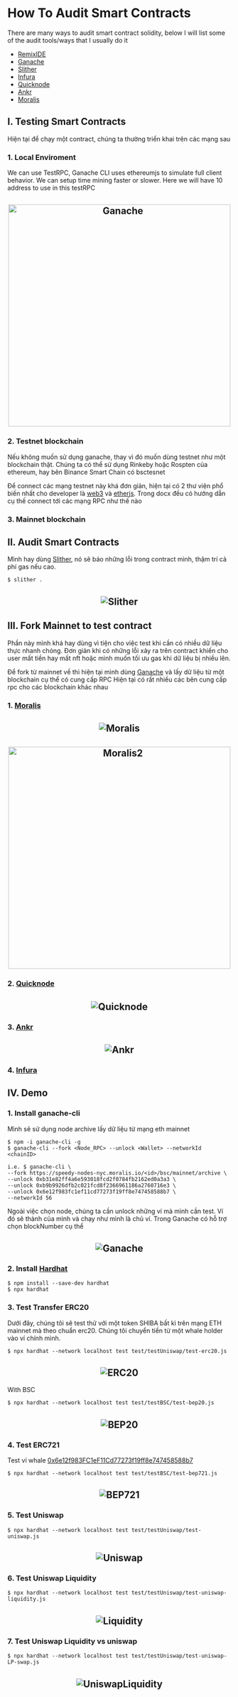 # How To Audit Smart Contracts

There are many ways to audit smart contract solidity, below I will list some of the audit tools/ways that I usually do it

- [RemixIDE](https://remix.ethereum.org/)
- [Ganache](https://www.npmjs.com/package/ganache-cli)
- [Slither](https://github.com/crytic/slither)
- [Infura](https://infura.io/)
- [Quicknode](https://www.quicknode.com/chains/bsc)
- [Ankr](https://docs.ankr.com/ankr-protocol/public-rpcs)
- [Moralis](https://moralis.io/)

## I. Testing Smart Contracts

Hiện tại để chạy một contract, chúng ta thường triển khai trên các mạng sau

### 1. Local Enviroment

We can use TestRPC, Ganache CLI uses ethereumjs to simulate full client behavior. We can setup time mining faster or slower. Here we will have 10 address to use in this testRPC

<h2 align="center">
  <img src="./images/ganache-window.png" alt="Ganache" width="500"/>
</h2>

### 2. Testnet blockchain

Nếu không muốn sử dụng ganache, thay vì đó muốn dùng testnet như một blockchain thật. Chúng ta có thể sử dụng Rinkeby hoặc Rospten của ethereum, hay bên Binance Smart Chain có bsctesnet

Để connect các mạng testnet này khá đơn giản, hiện tại có 2 thư viện phổ biến nhất cho developer là [web3](https://github.com/ChainSafe/web3.js) và [etherjs](https://github.com/ethers-io/ethers.js).
Trong docx đều có hướng dẫn cụ thế connect tới các mạng RPC như thế nào

### 3. Mainnet blockchain

## II. Audit Smart Contracts

Mình hay dùng [Slither](https://github.com/crytic/slither), nó sẽ báo những lỗi trong contract mình, thậm trí cả phí gas nếu cao.

```
$ slither .
```

<h2 align="center">
  <img src="./images/slither2.png" alt="Slither"/>
</h2>

## III. Fork Mainnet to test contract

Phần này mình khá hay dùng vì tiện cho việc test khi cần có nhiều dữ liệu thực nhanh chóng. Đơn giản khi có những lỗi xảy ra trên contract khiến cho user mất tiền hay mất nft hoặc mình muốn tối ưu gas khi dữ liệu bị nhiều lên.

Để fork từ mainnet về thì hiện tại mình dùng [Ganache](https://www.npmjs.com/package/ganache-cli) và lấy dữ liệu từ một blockchain cụ thể có cung cấp RPC
Hiện tại có rất nhiều các bên cung cấp rpc cho các blockchain khác nhau

### 1. [Moralis](https://moralis.io/)

<h2 align="center">
  <img src="./images/moralis.png" alt="Moralis"/>
</h2>
<h2 align="center">
  <img src="./images/moralis2.png" alt="Moralis2" width="500px"/>
</h2>

### 2. [Quicknode](https://www.quicknode.com/chains/bsc)

<h2 align="center">
  <img src="./images/quicknode.png" alt="Quicknode"/>
</h2>

### 3. [Ankr](https://docs.ankr.com/ankr-protocol/public-rpcs)

<h2 align="center">
  <img src="./images/ankr.png" alt="Ankr"/>
</h2>

### 4. [Infura](https://infura.io/)

## IV. Demo

### 1. Install ganache-cli

Mình sẽ sử dụng node archive lấy dữ liệu từ mạng eth mainnet

```
$ npm -i ganache-cli -g
$ ganache-cli --fork <Node_RPC> --unlock <Wallet> --networkId <chainID>

i.e. $ ganache-cli \
--fork https://speedy-nodes-nyc.moralis.io/<id>/bsc/mainnet/archive \
--unlock 0xb31e82ff4a6e593018fcd2f0784fb2162ed0a3a3 \
--unlock 0xb9b9926dfb2c021fcd8f2366961186a2760716e3 \
--unlock 0x6e12f983fc1ef11cd77273f19ff8e747458588b7 \
--networkId 56
```

Ngoài việc chọn node, chúng ta cần unlock những ví mà mình cần test. Ví đó sẽ thành của mình và chạy như mình là chủ ví. Trong Ganache có hỗ trợ chọn blockNumber cụ thể

<h2 align="center">
  <img src="./images/ganache-cli.png" alt="Ganache"/>
</h2>

### 2. Install [Hardhat](https://hardhat.org/getting-started/)

```
$ npm install --save-dev hardhat
$ npx hardhat
```

### 3. Test Transfer ERC20

Dưới đây, chúng tôi sẽ test thử với một token SHIBA bất kì trên mạng ETH mainnet mà theo chuẩn erc20. Chúng tôi chuyển tiền từ một whale holder vào ví chính mình.

```
$ npx hardhat --network localhost test test/testUniswap/test-erc20.js
```

<h2 align="center">
  <img src="./images/erc20-transfer.png" alt="ERC20"/>
</h2>

With BSC

```
$ npx hardhat --network localhost test test/testBSC/test-bep20.js
```

<h2 align="center">
  <img src="./images/bep20-transfer.png" alt="BEP20"/>
</h2>

### 4. Test ERC721

Test ví whale [0x6e12f983FC1eF11Cd77273f19ff8e747458588b7](https://bscscan.com/token/0xa7a9a8156c24c4b0ca910c3ba842d1f1ac7200ef?a=0x6e12f983fc1ef11cd77273f19ff8e747458588b7)

```
$ npx hardhat --network localhost test test/testBSC/test-bep721.js
```

<h2 align="center">
  <img src="./images/bep721-transfer.png" alt="BEP721"/>
</h2>

### 5. Test Uniswap

```
$ npx hardhat --network localhost test test/testUniswap/test-uniswap.js
```

<h2 align="center">
  <img src="./images/uniswap.png" alt="Uniswap"/>
</h2>

### 6. Test Uniswap Liquidity

```
$ npx hardhat --network localhost test test/testUniswap/test-uniswap-liquidity.js
```

<h2 align="center">
  <img src="./images/liquidity.png" alt="Liquidity"/>
</h2>

### 7. Test Uniswap Liquidity vs uniswap

```
$ npx hardhat --network localhost test test/testUniswap/test-uniswap-LP-swap.js
```

<h2 align="center">
  <img src="./images/uniswap-liquidity.png" alt="UniswapLiquidity"/>
</h2>
